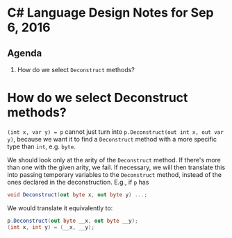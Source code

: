 # C# Language Design Notes for Sep 6, 2016

## Agenda

1. How do we select `Deconstruct` methods?

# How do we select Deconstruct methods?

`(int x, var y) = p` cannot just turn into `p.Deconstruct(out int x, out var y)`, because we want it to find a `Deconstruct` method with a more specific type than `int`, e.g. `byte`.

We should look only at the arity of the `Deconstruct` method. If there's more than one with the given arity, we fail. If necessary, we will then translate this into passing temporary variables to the `Deconstruct` method, instead of the ones declared in the deconstruction. E.g., if `p` has 

``` C#
void Deconstruct(out byte x, out byte y) ...;
```

We would translate it equivalently to:

``` c#
p.Deconstruct(out byte __x, out byte __y);
(int x, int y) = (__x, __y);
```